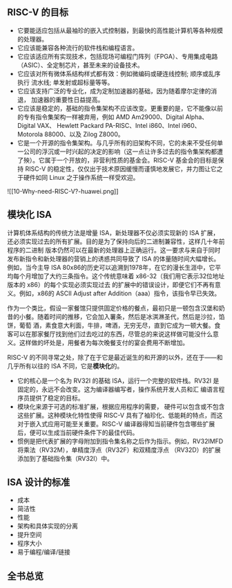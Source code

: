 ## RISC-V 的目标

- 它要能适应包括从最袖珍的嵌入式控制器，到最快的高性能计算机等各种规模的处理器。 
- 它应该能兼容各种流行的软件栈和编程语言。
- 它应该适应所有实现技术，包括现场可编程门阵列（FPGA）、专用集成电路 （ASIC）、全定制芯片，甚至未来的设备技术。
- 它应该对所有微体系结构样式都有效：例如微编码或硬连线控制; 顺序或乱序执行 流水线; 单发射或超标量等等。
- 它应该支持广泛的专业化，成为定制加速器的基础，因为随着摩尔定律的消退， 加速器的重要性日益提高。
- 它应该是稳定的，基础的指令集架构不应该改变。更重要的是，它不能像以前的专有指令集架构一样被弃用，例如 AMD Am29000、Digital Alpha、Digital VAX、 Hewlett Packard PA-RISC、Intel i860、Intel i960、Motorola 88000、以及 Zilog Z8000。
- 它是一个开源的指令集架构。与几乎所有的旧架构不同，它的未来不受任何单一公司的浮沉或一时兴起的决定的影响（这一点让许多过去的指令集架构都遭了殃）。它属于一个开放的，非营利性质的基金会。RISC-V 基金会的目标是保持 RISC-V 的稳定性，仅仅出于技术原因缓慢而谨慎地发展它，并力图让它之于硬件如同 Linux 之于操作系统一样受欢迎。

![[10-Why-need-RISC-V?-huawei.png]]

## 模块化 ISA

计算机体系结构的传统方法是增量 ISA，新处理器不仅必须实现新的 ISA 扩展，还必须实现过去的所有扩展。目的是为了保持向后的二进制兼容性，这样几十年前程序的二进制 版本仍然可以在最新的处理器上正确运行。这一要求与来自于同时发布新指令和新处理器的营销上的诱惑共同导致了 ISA 的体量随时间大幅增长。例如，当今主导 ISA 80x86的历史可以追溯到1978年，在它的漫长生涯中，它平均每个月增加了大约三条指令。这个传统意味着 x86-32（我们用它表示32位地址版本的 x86）的每个实现必须实现过去 的扩展中的错误设计，即便它们不再有意义。例如，x86的 ASCII Adjust after Addition（aaa）指令，该指令早已失效。 

作为一个类比，假设一家餐馆只提供固定价格的餐点，最初只是一顿包含汉堡和奶昔的小餐。随着时间的推移，它会加入薯条，然后是冰淇淋圣代，然后是沙拉，馅饼，葡萄 酒，素食意大利面，牛排，啤酒，无穷无尽，直到它成为一顿大餐。食客可以在那家餐厅找到他们过去吃过的东西，尽管总的来说这样做可能没什么意义。这样做的坏处是，用餐者为每次晚餐支付的宴会费用不断增加。

RISC-V 的不同寻常之处，除了在于它是最近诞生的和开源的以外，还在于——和几乎所有以往的 ISA 不同，它是**模块化**的。
- 它的核心是一个名为 RV32I 的基础 ISA，运行一个完整的软件栈。RV32I 是固定的，永远不会改变。这为编译器编写者，操作系统开发人员和汇 编语言程序员提供了稳定的目标。
- 模块化来源于可选的标准扩展，根据应用程序的需要， 硬件可以包含或不包含这些扩展。这种模块化特性使得 RISC-V 具有了袖珍化、低能耗的特点，而这对于嵌入式应用可能至关重要。RISC-V 编译器得知当前硬件包含哪些扩展后，便可以生成当前硬件条件下的最佳代码。
- 惯例是把代表扩展的字母附加到指令集名称之后作为指示。例如，RV32IMFD 将乘法（RV32M），单精度浮点（RV32F）和双精度浮点 （RV32D）的扩展添加到了基础指令集（RV32I）中。

## ISA 设计的标准
- 成本
- 简洁性
- 性能
- 架构和具体实现的分离
- 提升空间
- 程序大小
- 易于编程/编译/链接

## 全书总览
